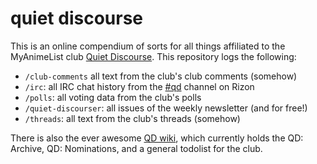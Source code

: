 quiet discourse
===================

This is an online compendium of sorts for all things affiliated to the MyAnimeList club [Quiet Discourse](http://myanimelist.net/clubs.php?cid=40791). This repository logs the following:

* `/club-comments` all text from the club's club comments (somehow)
* `/irc`: all IRC chat history from the [#qd](http://client00.chat.mibbit.com/?channel=%23qd&server=irc.rizon.net) channel on Rizon
* `/polls`: all voting data from the club's polls
* `/quiet-discourser`: all issues of the weekly newsletter (and for free!)
* `/threads`: all text from the club's threads (somehow)

There is also the ever awesome [QD wiki](https://github.com/nil-/quiet-discourse/wiki/_pages), which currently holds the QD: Archive, QD: Nominations, and a general todolist for the club.
